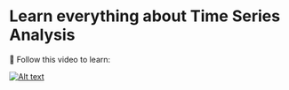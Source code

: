 # Learn everything about Time Series Analysis

🔴 Follow this video to learn:

[![Alt text](https://raw.githubusercontent.com/pik1989/TimeSeriesAnalysis/main/FlaskApi/static/img/TIme%20Series%20Analysis.JPG)](https://www.youtube.com/watch?v=w54b0Z9HvUA)

